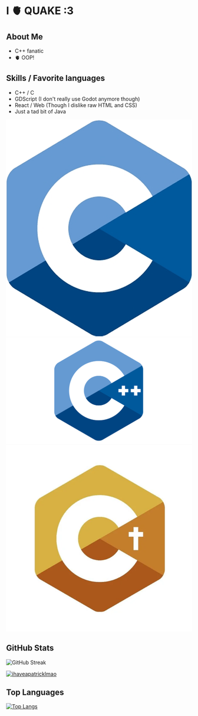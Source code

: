 # I 🫀 QUAKE :3

## About Me

- C++ fanatic
- 🫀 OOP!

## Skills / Favorite languages

- C++ / C
- GDScript (I don't really use Godot anymore though)
- React / Web (Though I dislike raw HTML and CSS)
- Just a tad bit of Java

![C](c.png)
![C](cpp.png)
![C](holyc.webp)

## GitHub Stats

![GitHub Streak](https://github-readme-streak-stats.herokuapp.com/?user=ihaveapatricklmao&theme=radical)

<p align="left"> <a href="https://github.com/ryo-ma/github-profile-trophy"><img src="https://github-profile-trophy.vercel.app/?username=ihaveapatricklmao&cache=false" alt="ihaveapatricklmao" /></a> </p>

## Top Languages

[![Top Langs](https://github-readme-stats.vercel.app/api/top-langs/?username=ihaveapatricklmao&layout=compact)](https://github.com/anuraghazra/github-readme-stats)
